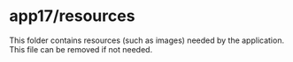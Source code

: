 # app17/resources

This folder contains resources (such as images) needed by the application. This file can
be removed if not needed.
